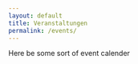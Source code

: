 ```yaml
---
layout: default
title: Veranstaltungen
permalink: /events/
---
```

<p>Here be some sort of event calender</p>
